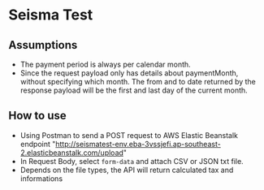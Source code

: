 # Seisma Test

## Assumptions
- The payment period is always per calendar month.
- Since the request payload only has details about paymentMonth, without specifying which month. The from and to date returned by the response payload will be the first and last day of the current month.

## How to use
- Using Postman to send a POST request to AWS Elastic Beanstalk endpoint "http://seismatest-env.eba-3vssjefi.ap-southeast-2.elasticbeanstalk.com/upload"
- In Request Body, select `form-data` and attach CSV or JSON txt file.
- Depends on the file types, the API will return calculated tax and informations

